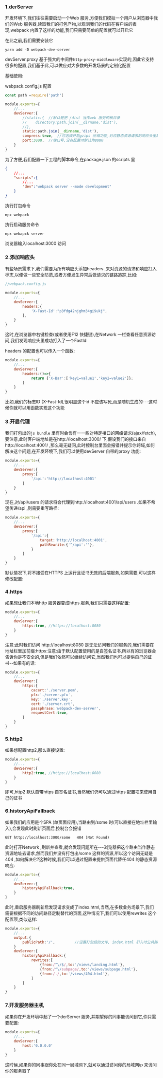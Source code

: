### 1.derServer

开发环境下,我们往往需要启动一个Web 服务,方便我们模拟一个用户从浏览器中我们的Web 服务器,读取我们的打包产物,以观测我们的代码在客户端的表现,webpack 内置了这样的功能,我们只需要简单的配置就可以开启它

在此之前,我们需要安装它

```
yarn add -D webpack-dev-server
```

devServer.proxy 基于强大的中间件`http-proxy-middleware`实现的,因此它支持很多的配置,我们基于此,可以做应对大多数的开发场景的定制化配置

基础使用:

webpack.config.js 配置

```js
const path =require('path')

module.exports={
    //...
    devServer:{
        //static:{	//默认是把 /dist 当作web 服务的根目录
        //    directory:path.join(__dirname,'dist'),
        //},
        static:path.join(__dirname,'dist'),
        compress:true,	//可选择开启gzips 压缩功能,对应静态资源请求的响应头里的Content-Encoding:gzip
        port:3000,	//端口号,没有配置时默认为8080
    }
}
```

为了方便,我们配置一下工程的脚本命令,在package.json 的scripts 里

```json
{
    //...
    "scripts":{
        //...
        "dev":"webpack server --mode development"
    }
}
```

执行打包命令

```
npx webpack
```

执行启动服务命令

```
npx webapck server
```

浏览器输入localhost:3000 访问

### 2.添加响应头

有些场景需求下,我们需要为所有响应头添加headers ,来对资源的请求和响应打入标志,以便做一些安全防范,或者方便发生异常后做请求的链路追踪,比如:

```js
//webpack.config.js

module.exports={
    //...
    devServer:{
        headers:{
            'X-Fast-Id':"p3fdg42njghm34gi9ukj",
        },
    }
}
```

这时,在浏览器中右键检查(或者使用F12 快捷键),在Network 一栏查看任意资源访问,我们发现响应头里成功打入了一个FastId

headers 的配置也可以传入一个函数:

```js
module.exports={
    //...
    devServer:{
        headers:()=>{
            return {'X-Bar':['key1=value1','key2=value2']};
        }
    }
}
```

比如,我们的标志ID (X-Fast-Id),很明显这个id 不应该写死,而是随机生成的---这时候你就可以用函数实现这个功能

### 3.开启代理

我们打包出的`js bundle` 里有时会含有一一些对特定接口的网络请求(ajax/fetch),要注意,此时客户端地址是在http://localhost:3000/ 下,假设我们的接口来自http://localhost:4001/ ,那么毫无疑问,此时控制台里面会报错并提示你跨域,如何解决这个问题,在开发环境下,我们可以使用devServer 自带的proxy 功能:

```js
module.exports={
    //...
    devServer:{
        proxy:{
            '/api':'http://localhost:4001'
        }
    }
}
```

现在,对/api/users 的请求将会代理到http://localhost:4001/api/users .如果不希望传递/api ,则需要重写路径:

```js
module.exports={
    //...
    devServer:{
        proxy:{
            '/api':{
                target:'http://localhost:4001',
                pathRewrite:{'^/api':''},
            }
        }
    }
}
```

默认情况下,将不接受在HTTPS 上运行且证书无效的后端服务,如果需要,可以这样修改配置:

### 4.https

如果想让我们本地http 服务器变成https 服务,我们只需要这样配置:

```js
module.exports={
    //...
    devServer:{
        https:true,	//https://localhost:8080
    }
}
```

注意:此时我们访问 http://localhost:8080 是无法访问我们的服务的,我们需要在地址栏里加前缀:https:注意:由于默认配置使用的是自签名证书,所以有的浏览器会告诉你是不安全的,但是我们依然可以继续访问它,当然我们也可以提供自己的证书--如果有的话:

```js
module.exports={
    //...
    devServer:{
        https:{
            cacert:'./server.pem',
            pfx:'./server.pfx',
            key:'./server.key',
            cert:'./server.crt',
            passphrase:'webpack-dev-server',
            requestCert:true,
        }
    }
}
```

### 5.http2

如果想配置http2,那么直接设置:

```js
module.exports={
    //...
    devServer:{
        http2:true,	//https://localhost:8080
    }
}
```

即可,http2 默认自带https 自签名证书,当然我们仍可以通过https 配置项来使用自己的证书

### 6.historyApiFallback

如果我们的应用是个SPA (单页面应用),当路由到/some 时(可以直接在地址栏里输入),会发现此时刷新页面后,控制台会报错

```
GET http://localhost:3000/some   404 (Not Found)
```

此时打开Network ,刷新并查看,就会发现问题所在---浏览器把这个路由当作静态资源地址去请求,然而我们并没有打包出/some 这样的资源,所以这个访问无疑是404 ,如何解决它?这种时候,我们可以i通过配置来提供页面代替任404 的静态资源响应:

```js
module.exports={
    //...
    devServer:{
        historyApiFallback:true,
    }
}
```

此时,重启服务器刷新后发现请求变成了index.html,当然,在多数业务场景下,我们需要根据不同的访问路径定制替代的页面,这种情况下,我们可以使用rewrites 这个配置项,类似这样:

```js
module.exports={
    //...
    output:{
        publicPath:'/',			//设置打包后的文件, index.html 引入时公共路径  为/
	}
    devServer:{
        historyApiFallback:{
            rewrites:[
                {from:/^\/$/,to:'/views/landing.html'},
                {from:/^\/subpage/,to:'/views/subpage.html'},
                {from:/./,to:'/views/404.html'},
            ]
        }
    }
}
```

### 7.开发服务器主机

如果你在开发环境中起了一个derServer 服务,并期望你的同事能访问到它,你只需要配置:

```js
module.exports={
    //...
    devServer:{
        host:'0.0.0.0'
    }
}
```

这时候,如果你的同事跟你处在同一局域网下,就可以通过访问你的局域网ip 来访问你的服务器了